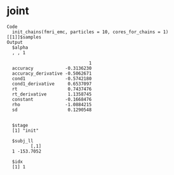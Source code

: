 # joint

    Code
      init_chains(fmri_emc, particles = 10, cores_for_chains = 1)[[1]]$samples
    Output
      $alpha
      , , 1
      
                                   1
      accuracy            -0.3136230
      accuracy_derivative -0.5062671
      cond1               -0.5742180
      cond1_derivative     0.6537097
      rt                   0.7437476
      rt_derivative        1.1358745
      constant            -0.1668476
      rho                 -1.0884215
      sd                   0.1290548
      
      
      $stage
      [1] "init"
      
      $subj_ll
             [,1]
      1 -153.7052
      
      $idx
      [1] 1
      

